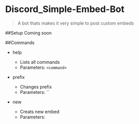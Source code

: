# Discord_Simple-Embed-Bot

>A bot thats makes it very simple to post custom embeds

##Setup
Coming soon

##Commands
* help
  * Lists all commands
  * Parameters: ```<command>```

* prefix
  * Changes prefix
  * Parameters: ´<prefix>´
    
* new
  * Creats new embed
  * Parameters:
    <title>
    <hex color>
    <description>
    <field>
  * Example:
    ```
    Title
    #FFFFFF
    Description
    ++Field name
    Field content
    --Inline field name
    Inline field content
    ```
